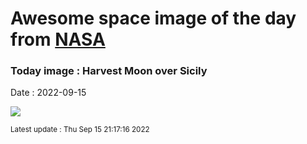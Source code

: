 
# Awesome space image of the day from [NASA](https://api.nasa.gov/)

### Today image : Harvest Moon over Sicily

Date : 2022-09-15


![](https://apod.nasa.gov/apod/image/2209/HarvestMoonCastiglioneSicily1024.jpg)

<small>Latest update : Thu Sep 15 21:17:16 2022</small>


